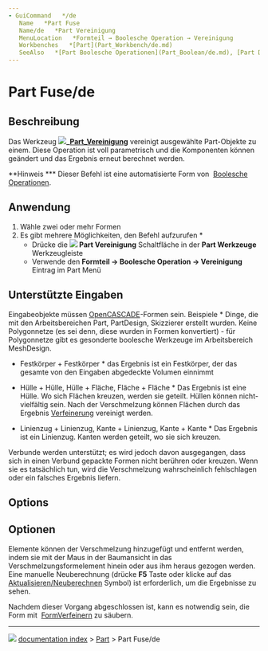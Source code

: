 ```yaml
---
- GuiCommand   */de
   Name   *Part Fuse
   Name/de   *Part Vereinigung
   MenuLocation   *Formteil → Boolesche Operation → Vereinigung
   Workbenches   *[Part](Part_Workbench/de.md)
   SeeAlso   *[Part Boolesche Operationen](Part_Boolean/de.md), [Part Differenz](Part_Cut/de.md), [Part Schnitt](Part_Common/de.md), 
---
```


# Part Fuse/de

## Beschreibung

Das Werkzeug **![](images/)_[Part_Vereinigung](Part_Fuse/de.md)** vereinigt ausgewählte Part-Objekte zu einem. Diese Operation ist voll parametrisch und die Komponenten können geändert und das Ergebnis erneut berechnet werden.

**Hinweis   *** Dieser Befehl ist eine automatisierte Form von <img alt="" src=images/Part_Boolean.svg  style="width   *24px;"> [Boolesche Operationen](Part_Boolean/de.md).

## Anwendung

1.  Wähle zwei oder mehr Formen
2.  Es gibt mehrere Möglichkeiten, den Befehl aufzurufen   *
    -   Drücke die **![](images/) Part Vereinigung** Schaltfläche in der **Part Werkzeuge** Werkzeugleiste
    -   Verwende den **Formteil → Boolesche  Operation → Vereinigung** Eintrag im Part Menü

## Unterstützte Eingaben 

Eingabeobjekte müssen [OpenCASCADE](OpenCASCADE/de.md)-Formen sein. Beispiele   * Dinge, die mit den Arbeitsbereichen Part, PartDesign, Skizzierer erstellt wurden. Keine Polygonnetze (es sei denn, diese wurden in Formen konvertiert) - für Polygonnetze gibt es gesonderte boolesche Werkzeuge im Arbeitsbereich MeshDesign.

-   Festkörper + Festkörper   * das Ergebnis ist ein Festkörper, der das gesamte von den Eingaben abgedeckte Volumen einnimmt

-   Hülle + Hülle, Hülle + Fläche, Fläche + Fläche   * Das Ergebnis ist eine Hülle. Wo sich Flächen kreuzen, werden sie geteilt. Hüllen können nicht-vielfältig sein. Nach der Verschmelzung können Flächen durch das Ergebnis [Verfeinerung](Part_RefineShape/de.md) vereinigt werden.

-   Linienzug + Linienzug, Kante + Linienzug, Kante + Kante   * Das Ergebnis ist ein Linienzug. Kanten werden geteilt, wo sie sich kreuzen.

Verbunde werden unterstützt; es wird jedoch davon ausgegangen, dass sich in einen Verbund gepackte Formen nicht berühren oder kreuzen. Wenn sie es tatsächlich tun, wird die Verschmelzung wahrscheinlich fehlschlagen oder ein falsches Ergebnis liefern.

## Options


<div class="mw-translate-fuzzy">

## Optionen

Elemente können der Verschmelzung hinzugefügt und entfernt werden, indem sie mit der Maus in der Baumansicht in das Verschmelzungsformelement hinein oder aus ihm heraus gezogen werden. Eine manuelle Neuberechnung (drücke **F5** Taste oder klicke auf das <img alt="" src=images/Std_Refresh.svg  style="width   *24px;"> [Aktualisieren/Neuberechnen](Std_Refresh/de.md) Symbol) ist erforderlich, um die Ergebnisse zu sehen.


</div>

Nachdem dieser Vorgang abgeschlossen ist, kann es notwendig sein, die Form mit <img alt="" src=images/Part_RefineShape.svg  style="width   *24px;"> [FormVerfeinern](Part_RefineShape/de.md) zu säubern.



---
![](images/Right_arrow.png) [documentation index](../README.md) > [Part](Part_Workbench.md) > Part Fuse/de
